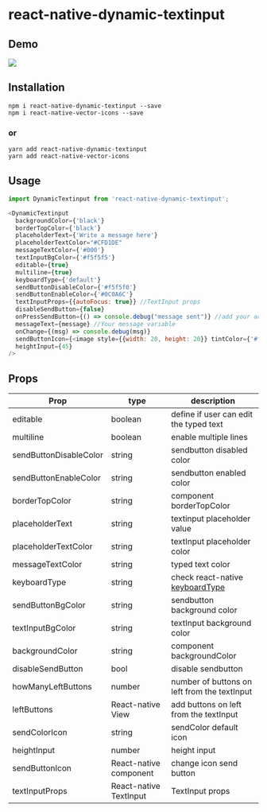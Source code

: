 # react-native-dynamic-textinput
 
## Demo

![](https://raw.githubusercontent.com/Hermanyo/react-native-dynamic-textinput/main/dynamic-textInput.gif)

## Installation

```
npm i react-native-dynamic-textinput --save
npm i react-native-vector-icons --save
```

### or

```
yarn add react-native-dynamic-textinput
yarn add react-native-vector-icons
``` 

## Usage
```javascript
import DynamicTextinput from 'react-native-dynamic-textinput';

<DynamicTextinput
  backgroundColor={'black'}
  borderTopColor={'black'}
  placeholderText={'Write a message here'}
  placeholderTextColor="#CFD1DE"
  messageTextColor={'#000'}
  textInputBgColor={'#f5f5f5'}
  editable={true}
  multiline={true}
  keyboardType={'default'}
  sendButtonDisableColor={'#f5f5f0'}
  sendButtonEnableColor={'#0C0A6C'}
  textInputProps={{autoFocus: true}} //TextInput props
  disableSendButton={false}
  onPressSendButton={() => console.debug("message sent")} //add your action
  messageText={message} //Your message variable
  onChange={(msg) => console.debug(msg)}
  sendButtonIcon={<image style={{width: 20, height: 20}} tintColor={'#fff'} source={url('../../icon')} />}
  heightInput={45}
/>
```

## Props
Prop | type | description
-- | -- | --
editable | boolean | define if user can edit the typed text
multiline | boolean | enable multiple lines 
sendButtonDisableColor | string | sendbutton disabled color
sendButtonEnableColor | string | sendbutton enabled color 
borderTopColor | string | component borderTopColor
placeholderText | string | textinput placeholder value
placeholderTextColor | string | textInput placeholder color
messageTextColor | string | typed text color
keyboardType | string | check react-native [keyboardType](https://reactnative.dev/docs/textinput#keyboardtype)
sendButtonBgColor | string | sendbutton background color  
textInputBgColor | string | textInput background color
backgroundColor | string | component backgroundColor
disableSendButton | bool | disable sendbutton
howManyLeftButtons | number | number of buttons on left from the textInput
leftButtons | React-native View | add buttons on left from the textInput 
sendColorIcon | string | sendColor default icon
heightInput | number | height input 
sendButtonIcon | React-native component | change icon send button
textInputProps | React-native TextInput | TextInput props

